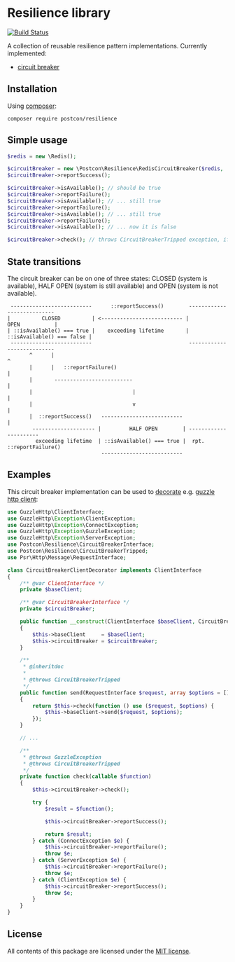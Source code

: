 # Resilience library

[![Build Status](https://secure.travis-ci.org/postcon/resilience.png)](http://travis-ci.org/postcon/resilience)

A collection of reusable resilience pattern implementations. Currently implemented:

* [circuit breaker](https://martinfowler.com/bliki/CircuitBreaker.html)

## Installation

Using [composer](https://getcomposer.org/download/):

```
composer require postcon/resilience
```

## Simple usage

```php
$redis = new \Redis();

$circuitBreaker = new \Postcon\Resilience\RedisCircuitBreaker($redis, 'system', 120, 3);
$circuitBreaker->reportSuccess();

$circuitBreaker->isAvailable(); // should be true
$circuitBreaker->reportFailure();
$circuitBreaker->isAvailable(); // ... still true
$circuitBreaker->reportFailure();
$circuitBreaker->isAvailable(); // ... still true
$circuitBreaker->reportFailure();
$circuitBreaker->isAvailable(); // ... now it is false

$circuitBreaker->check(); // throws CircuitBreakerTripped exception, if 'system' is not available.
```

## State transitions

The circuit breaker can be on one of three states: CLOSED (system is available), HALF OPEN (system is still available)
and OPEN (system is not available).

```
 --------------------------      ::reportSuccess()        ---------------------------
|          CLOSED          | <-------------------------- |            OPEN           |
| ::isAvailable() === true |    exceeding lifetime       | ::isAvailable() === false |
 --------------------------                               ---------------------------
       ^      |                                                                 ^
       |      |   ::reportFailure()                                             |
       |       -------------------------                                        |
       |                                |                                       |
       |                                v                                       |
       |  ::reportSuccess()   --------------------------                        |
        -------------------- |         HALF OPEN        | ----------------------
         exceeding lifetime  | ::isAvailable() === true |  rpt. ::reportFailure()
                              --------------------------
```


## Examples

This circuit breaker implementation can be used to [decorate](examples/CircuitBreakerClientDecorator.php) e.g. [guzzle http client](https://github.com/guzzle/guzzle/): 

```php
use GuzzleHttp\ClientInterface;
use GuzzleHttp\Exception\ClientException;
use GuzzleHttp\Exception\ConnectException;
use GuzzleHttp\Exception\GuzzleException;
use GuzzleHttp\Exception\ServerException;
use Postcon\Resilience\CircuitBreakerInterface;
use Postcon\Resilience\CircuitBreakerTripped;
use Psr\Http\Message\RequestInterface;

class CircuitBreakerClientDecorator implements ClientInterface
{
    /** @var ClientInterface */
    private $baseClient;

    /** @var CircuitBreakerInterface */
    private $circuitBreaker;

    public function __construct(ClientInterface $baseClient, CircuitBreakerInterface $circuitBreaker)
    {
        $this->baseClient     = $baseClient;
        $this->circuitBreaker = $circuitBreaker;
    }

    /**
     * @inheritdoc
     *
     * @throws CircuitBreakerTripped
     */
    public function send(RequestInterface $request, array $options = [])
    {
        return $this->check(function () use ($request, $options) {
            $this->baseClient->send($request, $options);
        });
    }

    // ...

    /**
     * @throws GuzzleException
     * @throws CircuitBreakerTripped
     */
    private function check(callable $function)
    {
        $this->circuitBreaker->check();

        try {
            $result = $function();

            $this->circuitBreaker->reportSuccess();

            return $result;
        } catch (ConnectException $e) {
            $this->circuitBreaker->reportFailure();
            throw $e;
        } catch (ServerException $e) {
            $this->circuitBreaker->reportFailure();
            throw $e;
        } catch (ClientException $e) {
            $this->circuitBreaker->reportSuccess();
            throw $e;
        }
    }
}
```

## License

All contents of this package are licensed under the [MIT license](LICENSE).
